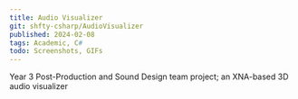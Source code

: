```yaml
---
title: Audio Visualizer
git: shfty-csharp/AudioVisualizer
published: 2024-02-08
tags: Academic, C#
todo: Screenshots, GIFs
---
```


Year 3 Post-Production and Sound Design team project; an XNA-based 3D audio visualizer


